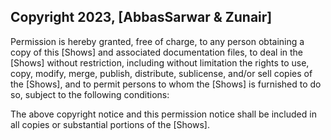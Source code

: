 ## Copyright 2023, [AbbasSarwar & Zunair]
Permission is hereby granted, free of charge, to any person obtaining a copy of this [Shows] and associated documentation files, to deal in the [Shows] without restriction, including without limitation the rights to use, copy, modify, merge, publish, distribute, sublicense, and/or sell copies of the [Shows], and to permit persons to whom the [Shows] is furnished to do so, subject to the following conditions:

The above copyright notice and this permission notice shall be included in all copies or substantial portions of the [Shows].